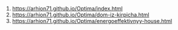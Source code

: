 1. https://arhion71.github.io/Optima/index.html
2. https://arhion71.github.io/Optima/dom-iz-kirpicha.html
3. https://arhion71.github.io/Optima/energoeffektivnyy-house.html
